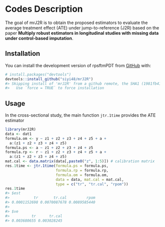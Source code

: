 
<!-- README.md is generated from README.Rmd. Please edit that file -->

# Codes Description

<!-- badges: start -->
<!-- badges: end -->

The goal of mrJ2R is to obtain the proposed estimators to evaluate the
average treatment effect (ATE) under jump-to-reference (J2R) based on
the paper **Multiply robust estimators in longitudinal studies with
missing data under control-based imputation**.

## Installation

You can install the development version of rpsftmPDT from
[GitHub](https://github.com/) with:

``` r
# install.packages("devtools")
devtools::install_github("siyi48/mrJ2R")
#> Skipping install of 'mrJ2R' from a github remote, the SHA1 (1981fb41) has not changed since last install.
#>   Use `force = TRUE` to force installation
```

## Usage

In the cross-sectional study, the main function `jtr.1time` provides the
ATE estimator

``` r
library(mrJ2R)
data <- dat1
formula.om <- y ~ z1 + z2 + z3 + z4 + z5 + a +
  a:(z1 + z2 + z3 + z4 + z5)
formula.ps <- a ~ z1 + z2 + z3 + z4 + z5
formula.rp <- r ~ z1 + z2 + z3 + z4 + z5 + a +
  a:(z1 + z2 + z3 + z4 + z5)
mat.cal <- data.matrix(data[,paste0("z", 1:5)]) # calibration matrix
res.1time <- jtr.1time(formula.ps = formula.ps,
                       formula.rp = formula.rp,
                       formula.om = formula.om,
                       data = data, mat.cal = mat.cal,
                       type = c("tr", "tr.cal", "rpom"))
res.1time
#> $est
#>           tr       tr.cal         rpom 
#> 0.0001152698 0.0070087678 0.0089585440 
#> 
#> $ve
#>          tr      tr.cal 
#> 0.003680655 0.003028245
```
